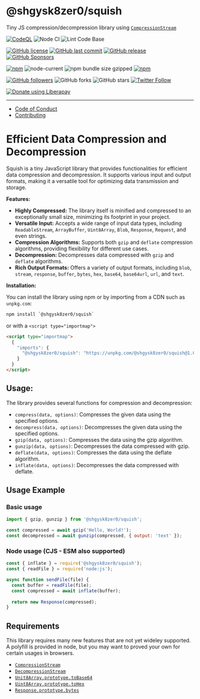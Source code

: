 # @shgysk8zer0/squish

Tiny JS compression/decompression library using [`CompressionStream`](https://developer.mozilla.org/en-US/docs/Web/API/Compression_Streams_API)

[![CodeQL](https://github.com/shgysk8zer0/squish/actions/workflows/codeql-analysis.yml/badge.svg)](https://github.com/shgysk8zer0/squish/actions/workflows/codeql-analysis.yml)
![Node CI](https://github.com/shgysk8zer0/squish/workflows/Node%20CI/badge.svg)
![Lint Code Base](https://github.com/shgysk8zer0/squish/workflows/Lint%20Code%20Base/badge.svg)

[![GitHub license](https://img.shields.io/github/license/shgysk8zer0/squish.svg)](https://github.com/shgysk8zer0/squish/blob/master/LICENSE)
[![GitHub last commit](https://img.shields.io/github/last-commit/shgysk8zer0/squish.svg)](https://github.com/shgysk8zer0/squish/commits/master)
[![GitHub release](https://img.shields.io/github/release/shgysk8zer0/squish?logo=github)](https://github.com/shgysk8zer0/squish/releases)
[![GitHub Sponsors](https://img.shields.io/github/sponsors/shgysk8zer0?logo=github)](https://github.com/sponsors/shgysk8zer0)

[![npm](https://img.shields.io/npm/v/@shgysk8zer0/squish)](https://www.npmjs.com/package/@shgysk8zer0/squish)
![node-current](https://img.shields.io/node/v/@shgysk8zer0/squish)
![npm bundle size gzipped](https://img.shields.io/bundlephobia/minzip/@shgysk8zer0/squish)
[![npm](https://img.shields.io/npm/dw/@shgysk8zer0/squish?logo=npm)](https://www.npmjs.com/package/@shgysk8zer0/squish)

[![GitHub followers](https://img.shields.io/github/followers/shgysk8zer0.svg?style=social)](https://github.com/shgysk8zer0)
![GitHub forks](https://img.shields.io/github/forks/shgysk8zer0/squish.svg?style=social)
![GitHub stars](https://img.shields.io/github/stars/shgysk8zer0/squish.svg?style=social)
[![Twitter Follow](https://img.shields.io/twitter/follow/shgysk8zer0.svg?style=social)](https://twitter.com/shgysk8zer0)

[![Donate using Liberapay](https://img.shields.io/liberapay/receives/shgysk8zer0.svg?logo=liberapay)](https://liberapay.com/shgysk8zer0/donate "Donate using Liberapay")
- - -

- [Code of Conduct](./.github/CODE_OF_CONDUCT.md)
- [Contributing](./.github/CONTRIBUTING.md)
<!-- - [Security Policy](./.github/SECURITY.md) -->

# Efficient Data Compression and Decompression

Squish is a tiny JavaScript library that provides functionalities for efficient data compression and decompression. It supports various input and output formats, making it a versatile tool for optimizing data transmission and storage.

**Features:**

* **Highly Compressed:** The library itself is minified and compressed to an exceptionally small size, minimizing its footprint in your project.
* **Versatile Input:** Accepts a wide range of input data types, including `ReadableStream`, `ArrayBuffer`, `Uint8Array`, `Blob`, `Response`, `Request`, and even strings.
* **Compression Algorithms:** Supports both `gzip` and `deflate` compression algorithms, providing flexibility for different use cases.
* **Decompression:** Decompresses data compressed with `gzip` and `deflate` algorithms.
* **Rich Output Formats:** Offers a variety of output formats, including `blob`, `stream`, `response`, `buffer`, `bytes`, `hex`, `base64`, `base64url`, `url`, and `text`.

**Installation:**

You can install the library using npm or by importing from a CDN such as `unpkg.com`:

```bash
npm install `@shgysk8zer0/squish`
```
or with a `<script type="importmap">`

```html
<script type="importmap">
  {
    "imports": {
      "@shgysk8zer0/squish": "https://unpkg.com/@shgysk8zer0/squish@1.0.0/squish.min.js"
    }
  }
</script>
```


## Usage:

The library provides several functions for compression and decompression:

- `compress(data, options)`: Compresses the given data using the specified options.
- `decompress(data, options)`: Decompresses the given data using the specified options.
- `gzip(data, options)`: Compresses the data using the gzip algorithm.
- `gunzip(data, options)`: Decompresses the data compressed with gzip.
- `deflate(data, options)`: Compresses the data using the deflate algorithm.
- `inflate(data, options)`: Decompresses the data compressed with deflate.

## Usage Example

### Basic usage

```js
import { gzip, gunzip } from '@shgysk8zer0/squish';

const compressed = await gzip('Hello, World!');
const decompressed = await gunzip(compressed, { output: 'text' });
```

### Node usage (CJS - ESM also supported)

```js
const { inflate } = require('@shgysk8zer0/squish');
const { readFile } = require('node:js');

async function sendFile(file) {
  const buffer = readFile(file);
  const compressed = await inflate(buffer);
  
  return new Response(compressed);
}
```

## Requirements

This library requires many new features that are not yet wideley supported. A polyfill is provided in node,
but you may want to proved your own for certain usages in browsers.

- [`CompressionStream`](https://developer.mozilla.org/en-US/docs/Web/API/CompressionStream)
- [`DecompressionStream`](https://developer.mozilla.org/en-US/docs/Web/API/DecompressionStream)
- [`Unit8Array.prototype.toBase64`](https://developer.mozilla.org/en-US/docs/Web/JavaScript/Reference/Global_Objects/Uint8Array/toBase64)
- [`Uint8Array.prototype.toHex`](https://developer.mozilla.org/en-US/docs/Web/JavaScript/Reference/Global_Objects/Uint8Array/toHex)
- [`Response.prototype.bytes`](https://developer.mozilla.org/en-US/docs/Web/API/Response/bytes)
